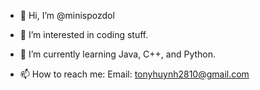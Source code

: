 - 👋 Hi, I’m @minispozdol
- 👀 I’m interested in coding stuff.
- 🌱 I’m currently learning Java, C++, and Python.

- 📫 How to reach me: 
Email: tonyhuynh2810@gmail.com
